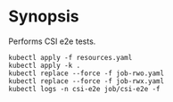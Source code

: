 # Synopsis

Performs CSI e2e tests.

```text
kubectl apply -f resources.yaml
kubectl apply -k .
kubectl replace --force -f job-rwo.yaml
kubectl replace --force -f job-rwx.yaml
kubectl logs -n csi-e2e job/csi-e2e -f
```
